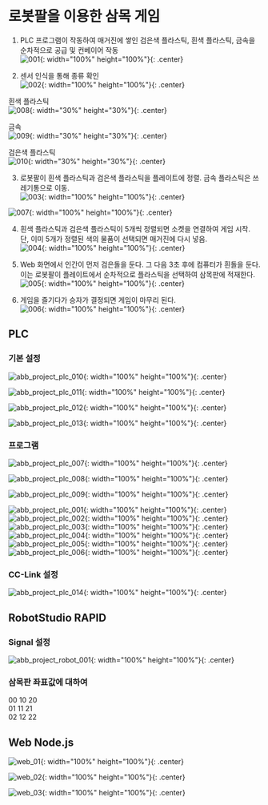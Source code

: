 # 로봇팔을 이용한 삼목 게임  

1. PLC 프로그램이 작동하여 매거진에 쌓인 검은색 플라스틱, 흰색 플라스틱, 금속을 순차적으로 공급 및 컨베이어 작동  
![001](/images/photo/001.jpg){: width="100%" height="100%"}{: .center}  

2. 센서 인식을 통해 종류 확인  
![002](/images/photo/002.jpg){: width="100%" height="100%"}{: .center}  
  
흰색 플라스틱  
![008](/images/photo/008.jpg){: width="30%" height="30%"}{: .center}  
  
금속  
![009](/images/photo/009.jpg){: width="30%" height="30%"}{: .center}  
  
검은색 플라스틱  
![010](/images/photo/010.jpg){: width="30%" height="30%"}{: .center}  

3. 로봇팔이 흰색 플라스틱과 검은색 플라스틱을 플레이트에 정렬. 금속 플라스틱은 쓰레기통으로 이동.  
![003](/images/photo/003.jpg){: width="100%" height="100%"}{: .center}  
  
![007](/images/photo/007.jpg){: width="100%" height="100%"}{: .center}  

4. 흰색 플라스틱과 검은색 플라스틱이 5개씩 정렬되면 소켓을 연결하여 게임 시작. 단, 이미 5개가 정렬된 색의 물품이 선택되면 매거진에 다시 넣음.  
![004](/images/photo/004.jpg){: width="100%" height="100%"}{: .center}  

5. Web 화면에서 인간이 먼저 검은돌을 둔다. 그 다음 3초 후에 컴퓨터가 흰돌을 둔다. 이는 로봇팔이 플레이트에서 순차적으로 플라스틱을 선택하여 삼목판에 적재한다.  
![005](/images/photo/005.jpg){: width="100%" height="100%"}{: .center}  

6. 게임을 즐기다가 승자가 결정되면 게임이 마무리 된다.  
![006](/images/photo/006.jpg){: width="100%" height="100%"}{: .center}  


## PLC  

### 기본 설정  
![abb_project_plc_010](/images/plc/abb_project_plc_010.PNG){: width="100%" height="100%"}{: .center}  
  
![abb_project_plc_011](/images/plc/abb_project_plc_011.PNG){: width="100%" height="100%"}{: .center}  
  
![abb_project_plc_012](/images/plc/abb_project_plc_012.PNG){: width="100%" height="100%"}{: .center}  
  
![abb_project_plc_013](/images/plc/abb_project_plc_013.PNG){: width="100%" height="100%"}{: .center}  

### 프로그램  

![abb_project_plc_007](/images/plc/abb_project_plc_007.PNG){: width="100%" height="100%"}{: .center}  
  
![abb_project_plc_008](/images/plc/abb_project_plc_008.PNG){: width="100%" height="100%"}{: .center}  
  
![abb_project_plc_009](/images/plc/abb_project_plc_009.PNG){: width="100%" height="100%"}{: .center}  
  
![abb_project_plc_001](/images/plc/abb_project_plc_001.PNG){: width="100%" height="100%"}{: .center}  
![abb_project_plc_002](/images/plc/abb_project_plc_002.PNG){: width="100%" height="100%"}{: .center}  
![abb_project_plc_003](/images/plc/abb_project_plc_003.PNG){: width="100%" height="100%"}{: .center}  
![abb_project_plc_004](/images/plc/abb_project_plc_004.PNG){: width="100%" height="100%"}{: .center}  
![abb_project_plc_005](/images/plc/abb_project_plc_005.PNG){: width="100%" height="100%"}{: .center}  
![abb_project_plc_006](/images/plc/abb_project_plc_006.PNG){: width="100%" height="100%"}{: .center}  
  
### CC-Link 설정  
![abb_project_plc_014](/images/plc/abb_project_plc_014.PNG){: width="100%" height="100%"}{: .center}  


## RobotStudio RAPID  

### Signal 설정  
![abb_project_robot_001](/images/abb/abb_project_robot_001.PNG){: width="100%" height="100%"}{: .center}  

### 삼목판 좌표값에 대하여  
00 10 20  
01 11 21  
02 12 22  


## Web Node.js  
![web_01](/images/web/web_01.png){: width="100%" height="100%"}{: .center}  
  
![web_02](/images/web/web_02.png){: width="100%" height="100%"}{: .center}  
  
![web_03](/images/web/web_03.png){: width="100%" height="100%"}{: .center}  